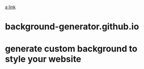 [a link](https://seenucfl.github.io/background-generator.github.io/)
# background-generator.github.io
# generate custom background to style your website
